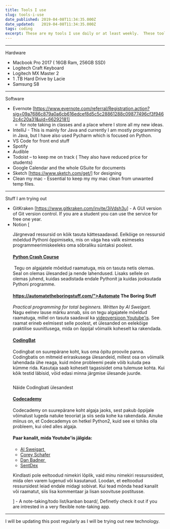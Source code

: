 ```yaml
---
title: Tools I use
slug: tools-i-use
date_published: 2019-04-08T11:34:35.000Z
date_updated:   2019-04-08T11:34:35.000Z
tags: coding
excerpt: These are my tools I use daily or at least weekly.  These tools help me to remember things and get things done. 
---
```



--------------------------------------------------------------------------------

Hardware
 * Macbook Pro 2017 ( 16GB Ram, 256GB SSD)
 * Logitech Craft Keyboard
 * Logitech MX Master 2
 * 1 .TB Hard Drive by Lacie
 * Samsung S8


--------------------------------------------------------------------------------

Software
 * Evernote
   [https://www.evernote.com/referral/Registration.action?sig=09a7686c879a0a6cb616edcef8d5c5c28861288c09877496cf3f9462c4c20a31&uid=66292181] 
    - for note taking in classes and a place where I store all my new ideas.
 * IntelliJ - This is mainly for Java and currently I am mostly programming in
   Java, but I have also used Pycharm which is focused on Python. 
 * VS Code for front end stuff
 * Spotify
 * Audible 
 * Todoist – to keep me on track ( They also have reduced price for students)
 * Google Calendar and the whole GSuite for documents
 * Sketch [https://www.sketch.com/get/]  for designing
 * Clean my mac - Essential to keep my my mac clean from unwanted temp files.


--------------------------------------------------------------------------------

Stuff I am trying out
 * GitKraken [https://www.gitkraken.com/invite/3iVdsh3u]  - A GUI version of Git
   version control. If you are a student you can use the service for free one
   year.
 * Notion [<!-- wp:paragraph --> <p>Järgnevad ressursid on kõik tasuta
   kättesaadavad. Eelkõige on ressursid mõeldud Pythoni õppimiseks, mis on väga
   hea valik esimeseks programmeerimiskeeleks oma sõbraliku süntaksi
   poolest.</p> <!-- /wp:paragraph --> <!-- wp:heading {"level":4} --> <h4><a
   href="https://ehmatthes.github.io/pcc/">Python Crash Course</a></h4> <!--
   /wp:heading --> <!-- wp:paragraph --> <p>&nbsp;Tegu on algajatele mõeldud
   raamatuga, mis on tasuta netis olemas. Seal on olemas ülesanded ja nende
   lahendused. Lisaks sellele on olemas juhend, kuidas seadistada endale
   Pythonit ja kuidas jooksutada Pythoni programme.</p> <!-- /wp:paragraph -->
   <!-- wp:heading {"level":4} --> <h4><a
   href="https://automatetheboringstuff.com/">Automate The Boring Stuff</a></h4>
   <!-- /wp:heading --> <!-- wp:paragraph --> <p><em>Practical programming for
   total beginners. Written by Al Sweigart.</em>&nbsp;<br>Nagu eelnev lause
   märku annab, siis on tegu algajatele mõeldud raamatuga, millel on tasuta
   saadaval ka <a
   href="https://www.youtube.com/watch?v=1F_OgqRuSdI&amp;list=PLGoJzB271_7r-iLYuEHEPJ5pSIYxXjJEn">videoversioon
   Youtube'is</a>. See raamat erineb eelmisest selle poolest, et ülesanded on
   eelekõige praktilise suunitlusega, mida on õppijal võimalik koheselt ka
   rakendada.</p> <!-- /wp:paragraph --> <!-- wp:heading {"level":4} --> <h4><a
   href="https://codingbat.com/python">CodingBat</a></h4> <!-- /wp:heading -->
   <!-- wp:paragraph --> <p>Codingbat on suurepärane koht, kus oma õpitu
   proovile panna. Codingbatis on mitmeid eriraskusega ülesandeid, millest osa
   on võimalik lahendada ühe reaga, kuid mõne probleemi peale võib kuluda pea
   kümme rida. Kasutaja saab koheselt tagasisidet oma tulemuse kohta. Kui kõik
   testid läbisid, võid edasi minna järgmise ülesande juurde.</p> <!--
   /wp:paragraph --> <!-- wp:image {"id":1780} --> <figure
   class="wp-block-image"><img
   src="http://localhost:8888/wp-content/uploads/2018/10/image.png" alt=""
   class="wp-image-1780"/></figure> <!-- /wp:image --> <!-- wp:paragraph -->
   <p>Näide Codingbati ülesandest&nbsp;</p> <!-- /wp:paragraph --> <!--
   wp:heading {"level":4} --> <h4><a
   href="https://www.codecademy.com/">Codecademy</a></h4> <!-- /wp:heading -->
   <!-- wp:paragraph --> <p>Codecademy on suurepärane koht algaja jaoks, sest
   pakub õppijale võimalust lugeda natuke teooriat ja siis seda kohe ka
   rakendada. Ainuke miinus on, et Codecademys on hetkel Python2, kuid see ei
   tohiks olla probleem, kui oled alles algaja.</p> <!-- /wp:paragraph --> <!--
   wp:heading {"level":4} --> <h4>Paar kanalit, mida Youtube'is jälgida:</h4>
   <!-- /wp:heading --> <!-- wp:list --> <ul><li><a
   href="https://www.youtube.com/user/Albert10110">Al
   Sweigart&nbsp;</a></li><li><a
   href="https://www.youtube.com/channel/UCCezIgC97PvUuR4_gbFUs5g">Corey
   Schafer</a></li><li><a
   href="https://www.youtube.com/channel/UCI0vQvr9aFn27yR6Ej6n5UA">Dan
   Badner&nbsp;</a></li><li><a
   href="https://www.youtube.com/user/sentdex">SentDex</a></li></ul> <!--
   /wp:list --> <!-- wp:paragraph --> <p>Kindlasti pole eeltoodud nimekiri
   lõplik, vaid minu nimekiri ressurssidest, mida olen varem lugenud või
   kasutanud. Loodan, et eeltoodud ressursidest leiad endale midagi sobivat. Kui
   tead mõnda head kanalit või raamatut, siis lisa kommentaar ja lisan soovituse
   postitusse.</p> <!-- /wp:paragraph -->]  - A note-taking/todo list/kanban
   board/, Definetly check it out if you are intrested in a very flexible
   note-taking app.


--------------------------------------------------------------------------------

I will be updating this post regularly as I will be trying out new technology.
